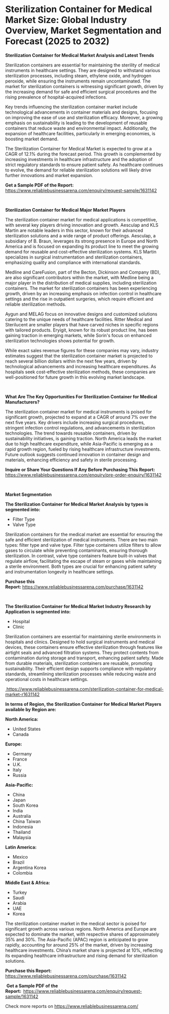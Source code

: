 <p><h1>Sterilization Container for Medical Market Size: Global Industry Overview, Market Segmentation and Forecast (2025 to 2032)</h1></p><p><strong>Sterilization Container for Medical Market Analysis and Latest Trends</strong></p>
<p><p>Sterilization containers are essential for maintaining the sterility of medical instruments in healthcare settings. They are designed to withstand various sterilization processes, including steam, ethylene oxide, and hydrogen peroxide, while ensuring the instruments remain uncontaminated. The market for sterilization containers is witnessing significant growth, driven by the increasing demand for safe and efficient surgical procedures and the rising prevalence of hospital-acquired infections.</p><p>Key trends influencing the sterilization container market include technological advancements in container materials and designs, focusing on improving the ease of use and sterilization efficacy. Moreover, a growing emphasis on sustainability is leading to the development of reusable containers that reduce waste and environmental impact. Additionally, the expansion of healthcare facilities, particularly in emerging economies, is boosting market demand.</p><p>The Sterilization Container for Medical Market is expected to grow at a CAGR of 12.1% during the forecast period. This growth is complemented by increasing investments in healthcare infrastructure and the adoption of strict regulatory standards to ensure patient safety. As healthcare continues to evolve, the demand for reliable sterilization solutions will likely drive further innovations and market expansion.</p></p>
<p><strong>Get a Sample PDF of the Report:&nbsp;</strong> <a href="https://www.reliablebusinessarena.com/enquiry/request-sample/1631142?utm_campaign=3212&utm_medium=2&utm_source=Github&utm_content=ia&utm_term=29032025&utm_id=sterilization-container-for-medical">https://www.reliablebusinessarena.com/enquiry/request-sample/1631142</a></p>
<p>&nbsp;</p>
<p><strong>Sterilization Container for Medical Major Market Players</strong></p>
<p><p>The sterilization container market for medical applications is competitive, with several key players driving innovation and growth. Aesculap and KLS Martin are notable leaders in this sector, known for their advanced sterilization solutions and a wide range of product offerings. Aesculap, a subsidiary of B. Braun, leverages its strong presence in Europe and North America and is focused on expanding its product line to meet the growing demand for reusable and cost-effective sterilization systems. KLS Martin specializes in surgical instrumentation and sterilization containers, emphasizing quality and compliance with international standards.</p><p>Medline and CareFusion, part of the Becton, Dickinson and Company (BD), are also significant contributors within the market, with Medline being a major player in the distribution of medical supplies, including sterilization containers. The market for sterilization containers has been experiencing growth, driven by an increasing emphasis on infection control in healthcare settings and the rise in outpatient surgeries, which require efficient and reliable sterilization methods.</p><p>Aygun and MELAG focus on innovative designs and customized solutions catering to the unique needs of healthcare facilities. Ritter Medical and Sterilucent are smaller players that have carved niches in specific regions with tailored products. Eryigit, known for its robust product line, has been gaining traction in emerging markets, while Sorin's focus on enhanced sterilization technologies shows potential for growth.</p><p>While exact sales revenue figures for these companies may vary, industry estimates suggest that the sterilization container market is projected to reach several billion dollars within the next few years, driven by technological advancements and increasing healthcare expenditures. As hospitals seek cost-effective sterilization methods, these companies are well-positioned for future growth in this evolving market landscape.</p></p>
<p>&nbsp;</p>
<p><strong>What Are The Key Opportunities For Sterilization Container for Medical Manufacturers?</strong></p>
<p><p>The sterilization container market for medical instruments is poised for significant growth, projected to expand at a CAGR of around 7% over the next five years. Key drivers include increasing surgical procedures, stringent infection control regulations, and advancements in sterilization technologies. The trend towards reusable containers, driven by sustainability initiatives, is gaining traction. North America leads the market due to high healthcare expenditure, while Asia-Pacific is emerging as a rapid growth region, fueled by rising healthcare infrastructure investments. Future outlook suggests continued innovation in container design and materials, enhancing efficiency and safety in sterile processing.</p></p>
<p><strong>Inquire or Share Your Questions If Any Before Purchasing This Report:</strong> <a href="https://www.reliablebusinessarena.com/enquiry/pre-order-enquiry/1631142?utm_campaign=3212&utm_medium=2&utm_source=Github&utm_content=ia&utm_term=29032025&utm_id=sterilization-container-for-medical">https://www.reliablebusinessarena.com/enquiry/pre-order-enquiry/1631142</a></p>
<p>&nbsp;</p>
<p><strong>Market Segmentation</strong></p>
<p><strong>The Sterilization Container for Medical Market Analysis by types is segmented into:</strong></p>
<p><ul><li>Filter Type</li><li>Valve Type</li></ul></p>
<p><p>Sterilization containers for the medical market are essential for ensuring the safe and efficient sterilization of medical instruments. There are two main types: filter type and valve type. Filter type containers utilize filters to allow gases to circulate while preventing contaminants, ensuring thorough sterilization. In contrast, valve type containers feature built-in valves that regulate airflow, facilitating the escape of steam or gases while maintaining a sterile environment. Both types are crucial for enhancing patient safety and instrumentation longevity in healthcare settings.</p></p>
<p><strong>Purchase this Report:&nbsp;</strong><a href="https://www.reliablebusinessarena.com/purchase/1631142?utm_campaign=3212&utm_medium=2&utm_source=Github&utm_content=ia&utm_term=29032025&utm_id=sterilization-container-for-medical">https://www.reliablebusinessarena.com/purchase/1631142</a></p>
<p>&nbsp;</p>
<p><strong>The Sterilization Container for Medical Market Industry Research by Application is segmented into:</strong></p>
<p><ul><li>Hospital</li><li>Clinic</li></ul></p>
<p><p>Sterilization containers are essential for maintaining sterile environments in hospitals and clinics. Designed to hold surgical instruments and medical devices, these containers ensure effective sterilization through features like airtight seals and advanced filtration systems. They protect contents from contamination during storage and transport, enhancing patient safety. Made from durable materials, sterilization containers are reusable, promoting sustainability. Their efficient design supports compliance with regulatory standards, streamlining sterilization processes while reducing waste and operational costs in healthcare settings.</p></p>
<p><a href="https://www.reliablebusinessarena.com/sterilization-container-for-medical-market-r1631142?utm_campaign=3212&utm_medium=2&utm_source=Github&utm_content=ia&utm_term=29032025&utm_id=sterilization-container-for-medical">&nbsp;https://www.reliablebusinessarena.com/sterilization-container-for-medical-market-r1631142</a></p>
<p><strong>In terms of Region, the Sterilization Container for Medical Market Players available by Region are:</strong></p>
<p>
    <p> <strong> North America: </strong>
        <ul>
            <li>United States</li>
            <li>Canada</li>
        </ul>
        </p> 
    <p> <strong> Europe: </strong>
        <ul>
            <li>Germany</li>
            <li>France</li>
            <li>U.K.</li>
            <li>Italy</li>
            <li>Russia</li>
        </ul>
        </p> 
    <p> <strong> Asia-Pacific: </strong>
        <ul>
            <li>China</li>
            <li>Japan</li>
            <li>South Korea</li>
            <li>India</li>
            <li>Australia</li>
            <li>China Taiwan</li>
            <li>Indonesia</li>
            <li>Thailand</li>
            <li>Malaysia</li>
        </ul>
        </p> 
    <p> <strong> Latin America: </strong>
        <ul>
            <li>Mexico</li>
            <li>Brazil</li>
            <li>Argentina Korea</li>
            <li>Colombia</li>
        </ul>
        </p> 
    <p> <strong> Middle East & Africa: </strong>
        <ul>
            <li>Turkey</li>
            <li>Saudi</li>
            <li>Arabia</li>
            <li>UAE</li>
            <li>Korea</li>
        </ul>
    </p>
    </p>
<p><p>The sterilization container market in the medical sector is poised for significant growth across various regions. North America and Europe are expected to dominate the market, with respective shares of approximately 35% and 30%. The Asia-Pacific (APAC) region is anticipated to grow rapidly, accounting for around 25% of the market, driven by increasing healthcare investments. China’s market share is projected at 10%, reflecting its expanding healthcare infrastructure and rising demand for sterilization solutions.</p></p>
<p><strong>Purchase this Report: </strong><a href="https://www.reliablebusinessarena.com/purchase/1631142?utm_campaign=3212&utm_medium=2&utm_source=Github&utm_content=ia&utm_term=29032025&utm_id=sterilization-container-for-medical">https://www.reliablebusinessarena.com/purchase/1631142</a></p>
<p>&nbsp;<strong>Get a Sample PDF of the Report:&nbsp;&nbsp;</strong><a href="https://www.reliablebusinessarena.com/enquiry/request-sample/1631142?utm_campaign=3212&utm_medium=2&utm_source=Github&utm_content=ia&utm_term=29032025&utm_id=sterilization-container-for-medical">https://www.reliablebusinessarena.com/enquiry/request-sample/1631142</a></p>
<p><strong></strong></p>
<p>Check more reports on <a href="https://www.reliablebusinessarena.com/?utm_campaign=3212&utm_medium=2&utm_source=Github&utm_content=ia&utm_term=29032025&utm_id=sterilization-container-for-medical">https://www.reliablebusinessarena.com/</a></p>